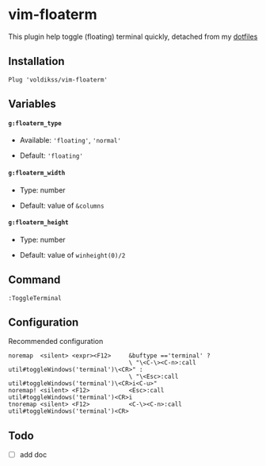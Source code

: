 # vim-floaterm

This plugin help toggle (floating) terminal quickly, detached from my [dotfiles](https://github.com/voldikss/dotfiles)

## Installation

```vim
Plug 'voldikss/vim-floaterm'
```

## Variables

#### **`g:floaterm_type`**

- Available: `'floating'`, `'normal'`

- Default: `'floating'`

#### **`g:floaterm_width`**

- Type: number

- Default: value of `&columns`

#### **`g:floaterm_height`**

- Type: number

- Default: value of `winheight(0)/2`

## Command

```
:ToggleTerminal
```

## Configuration

Recommended configuration

```vim
noremap  <silent> <expr><F12>     &buftype =='terminal' ?
                                  \ "\<C-\><C-n>:call util#toggleWindows('terminal')\<CR>" :
                                  \ "\<Esc>:call util#toggleWindows('terminal')\<CR>i<C-u>"
noremap! <silent> <F12>           <Esc>:call util#toggleWindows('terminal')<CR>i
tnoremap <silent> <F12>           <C-\><C-n>:call util#toggleWindows('terminal')<CR>
```

## Todo

- [ ] add doc
